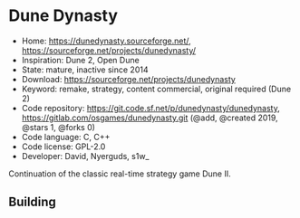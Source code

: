 # Dune Dynasty

- Home: https://dunedynasty.sourceforge.net/, https://sourceforge.net/projects/dunedynasty/
- Inspiration: Dune 2, Open Dune
- State: mature, inactive since 2014
- Download: https://sourceforge.net/projects/dunedynasty
- Keyword: remake, strategy, content commercial, original required (Dune 2)
- Code repository: https://git.code.sf.net/p/dunedynasty/dunedynasty, https://gitlab.com/osgames/dunedynasty.git (@add, @created 2019, @stars 1, @forks 0)
- Code language: C, C++
- Code license: GPL-2.0
- Developer: David, Nyerguds, s1w_

Continuation of the classic real-time strategy game Dune II.

## Building
